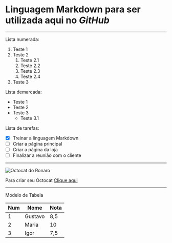 # Linguagem **Markdown** para ser utilizada aqui no *GitHub*

---

Lista numerada:

1. Teste 1
2. Teste 2
   1. Teste 2.1
   2. Teste 2.2
   5. Teste 2.3
   99. Teste 2.4
3. Teste 3

Lista demarcada:
* Teste 1
* Teste 2
* Teste 3
   * Teste 3.1


Lista de tarefas:
- [x] Treinar a linguagem Markdown
- [ ] Criar a página principal
- [ ] Criar a página da loja
- [ ] Finalizar a reunião com o cliente

---

![Octocat do Ronaro](https://user-images.githubusercontent.com/108550778/179031113-dce89883-d9bc-45dc-816a-fda73a9386e5.jpg)

Para criar seu Octocat [Clique aqui](https://myoctocat.com/)

---

Modelo de Tabela

Num | Nome | Nota
---|---|---
1 | Gustavo | 8,5
2 | Maria | 10
3 | Igor | 7,5
